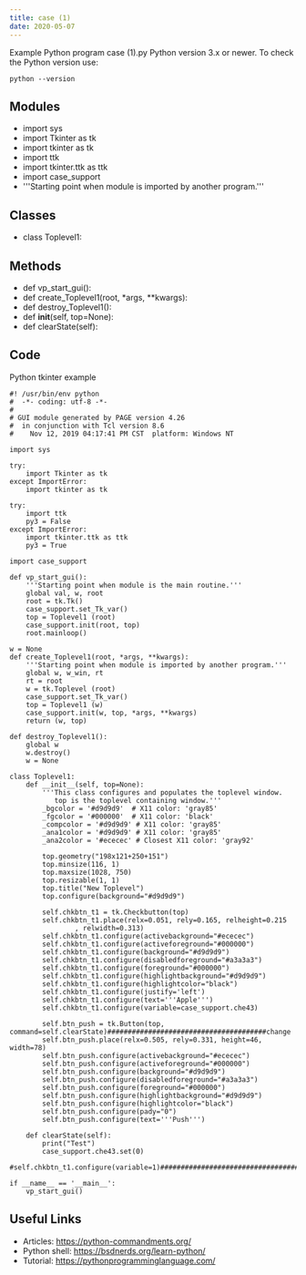 ```yaml
---
title: case (1)
date: 2020-05-07
---
```

Example Python program case (1).py
Python version 3.x or newer.
To check the Python version use:

    python --version

## Modules

* import sys
* import Tkinter as tk
* import tkinter as tk
* import ttk
* import tkinter.ttk as ttk
* import case_support
* '''Starting point when module is imported by another program.'''

## Classes

* class Toplevel1:

## Methods

* def vp_start_gui():
* def create_Toplevel1(root, *args, **kwargs):
* def destroy_Toplevel1():
* def __init__(self, top=None):
* def clearState(self):

## Code

Python tkinter example

    #! /usr/bin/env python
    #  -*- coding: utf-8 -*-
    #
    # GUI module generated by PAGE version 4.26
    #  in conjunction with Tcl version 8.6
    #    Nov 12, 2019 04:17:41 PM CST  platform: Windows NT
    
    import sys
    
    try:
        import Tkinter as tk
    except ImportError:
        import tkinter as tk
    
    try:
        import ttk
        py3 = False
    except ImportError:
        import tkinter.ttk as ttk
        py3 = True
    
    import case_support
    
    def vp_start_gui():
        '''Starting point when module is the main routine.'''
        global val, w, root
        root = tk.Tk()
        case_support.set_Tk_var()
        top = Toplevel1 (root)
        case_support.init(root, top)
        root.mainloop()
    
    w = None
    def create_Toplevel1(root, *args, **kwargs):
        '''Starting point when module is imported by another program.'''
        global w, w_win, rt
        rt = root
        w = tk.Toplevel (root)
        case_support.set_Tk_var()
        top = Toplevel1 (w)
        case_support.init(w, top, *args, **kwargs)
        return (w, top)
    
    def destroy_Toplevel1():
        global w
        w.destroy()
        w = None
    
    class Toplevel1:
        def __init__(self, top=None):
            '''This class configures and populates the toplevel window.
               top is the toplevel containing window.'''
            _bgcolor = '#d9d9d9'  # X11 color: 'gray85'
            _fgcolor = '#000000'  # X11 color: 'black'
            _compcolor = '#d9d9d9' # X11 color: 'gray85'
            _ana1color = '#d9d9d9' # X11 color: 'gray85'
            _ana2color = '#ececec' # Closest X11 color: 'gray92'
    
            top.geometry("198x121+250+151")
            top.minsize(116, 1)
            top.maxsize(1028, 750)
            top.resizable(1, 1)
            top.title("New Toplevel")
            top.configure(background="#d9d9d9")
    
            self.chkbtn_t1 = tk.Checkbutton(top)
            self.chkbtn_t1.place(relx=0.051, rely=0.165, relheight=0.215
                    , relwidth=0.313)
            self.chkbtn_t1.configure(activebackground="#ececec")
            self.chkbtn_t1.configure(activeforeground="#000000")
            self.chkbtn_t1.configure(background="#d9d9d9")
            self.chkbtn_t1.configure(disabledforeground="#a3a3a3")
            self.chkbtn_t1.configure(foreground="#000000")
            self.chkbtn_t1.configure(highlightbackground="#d9d9d9")
            self.chkbtn_t1.configure(highlightcolor="black")
            self.chkbtn_t1.configure(justify='left')
            self.chkbtn_t1.configure(text='''Apple''')
            self.chkbtn_t1.configure(variable=case_support.che43)
    
            self.btn_push = tk.Button(top, command=self.clearState)#######################################change
            self.btn_push.place(relx=0.505, rely=0.331, height=46, width=78)
            self.btn_push.configure(activebackground="#ececec")
            self.btn_push.configure(activeforeground="#000000")
            self.btn_push.configure(background="#d9d9d9")
            self.btn_push.configure(disabledforeground="#a3a3a3")
            self.btn_push.configure(foreground="#000000")
            self.btn_push.configure(highlightbackground="#d9d9d9")
            self.btn_push.configure(highlightcolor="black")
            self.btn_push.configure(pady="0")
            self.btn_push.configure(text='''Push''')
    
        def clearState(self):
            print("Test")
            case_support.che43.set(0)
            #self.chkbtn_t1.configure(variable=1)#######################################change
    
    if __name__ == '__main__':
        vp_start_gui()

## Useful Links

- Articles: https://python-commandments.org/
- Python shell: https://bsdnerds.org/learn-python/
- Tutorial: https://pythonprogramminglanguage.com/
